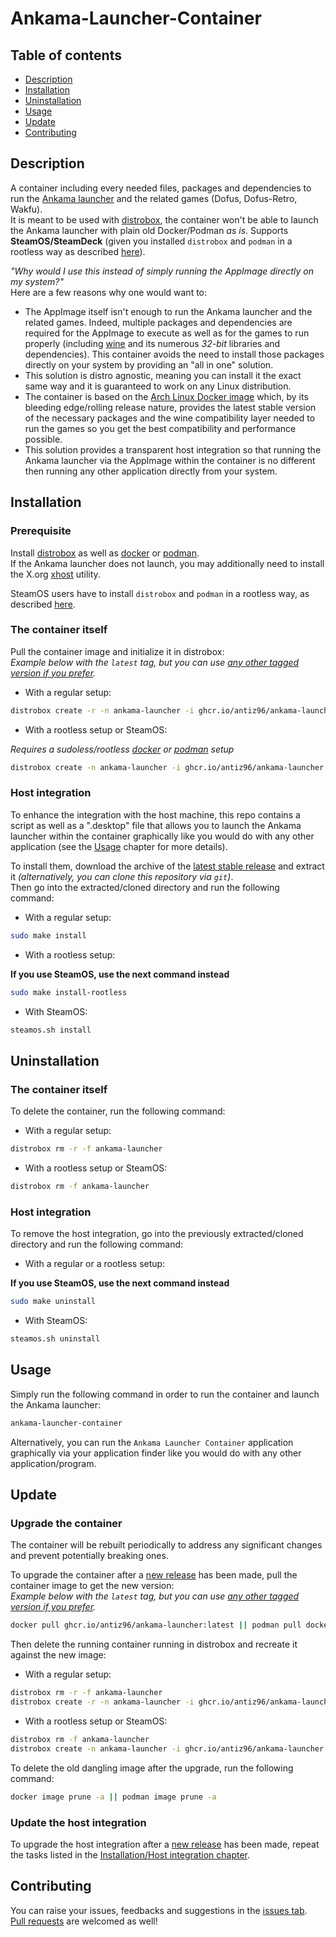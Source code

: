 # Ankama-Launcher-Container

## Table of contents

- [Description](#description)
- [Installation](#installation)
- [Uninstallation](#uninstallation)
- [Usage](#usage)
- [Update](#update)
- [Contributing](#contributing)

## Description

A container including every needed files, packages and dependencies to run the [Ankama launcher](https://www.ankama.com/en/launcher) and the related games (Dofus, Dofus-Retro, Wakfu).  
It is meant to be used with [distrobox](https://github.com/89luca89/distrobox), the container won't be able to launch the Ankama launcher with plain old Docker/Podman *as is*.
Supports **SteamOS/SteamDeck** (given you installed `distrobox` and `podman` in a rootless way as described [here](https://github.com/89luca89/distrobox/blob/main/docs/posts/install_rootless.md)).

*"Why would I use this instead of simply running the AppImage directly on my system?"*  
Here are a few reasons why one would want to:

- The AppImage itself isn't enough to run the Ankama launcher and the related games. Indeed, multiple packages and dependencies are required for the AppImage to execute as well as for the games to run properly (including [wine](https://www.winehq.org/) and its numerous *32-bit* libraries and dependencies). This container avoids the need to install those packages directly on your system by providing an "all in one" solution.
- This solution is distro agnostic, meaning you can install it the exact same way and it is guaranteed to work on any Linux distribution.
- The container is based on the [Arch Linux Docker image](https://hub.docker.com/_/archlinux) which, by its bleeding edge/rolling release nature, provides the latest stable version of the necessary packages and the wine compatibility layer needed to run the games so you get the best compatibility and performance possible.
- This solution provides a transparent host integration so that running the Ankama launcher via the AppImage within the container is no different then running any other application directly from your system.

## Installation

### Prerequisite

Install [distrobox](https://github.com/89luca89/distrobox) as well as [docker](https://github.com/docker/cli) or [podman](https://github.com/containers/podman).  
If the Ankama launcher does not launch, you may additionally need to install the X.org [xhost](https://wiki.archlinux.org/title/Xhost) utility.

SteamOS users have to install `distrobox` and `podman` in a rootless way, as described [here](https://github.com/89luca89/distrobox/blob/main/docs/posts/install_rootless.md).

### The container itself

Pull the container image and initialize it in distrobox:  
*Example below with the `latest` tag, but you can use [any other tagged version if you prefer](https://ghcr.io/antiz96/ankama-launcher).*

- With a regular setup:

```bash
distrobox create -r -n ankama-launcher -i ghcr.io/antiz96/ankama-launcher:latest
```

- With a rootless setup or SteamOS:

*Requires a sudoless/rootless [docker](https://docs.docker.com/engine/security/rootless/) or [podman](https://github.com/containers/podman/blob/main/docs/tutorials/rootless_tutorial.md) setup*

```bash
distrobox create -n ankama-launcher -i ghcr.io/antiz96/ankama-launcher:latest
```

### Host integration

To enhance the integration with the host machine, this repo contains a script as well as a ".desktop" file that allows you to launch the Ankama launcher within the container graphically like you would do with any other application (see the [Usage](#usage) chapter for more details).

To install them, download the archive of the [latest stable release](https://github.com/Antiz96/Ankama-Launcher-Container/releases/latest) and extract it *(alternatively, you can clone this repository via `git`)*.  
Then go into the extracted/cloned directory and run the following command:

- With a regular setup:

```bash
sudo make install
```

- With a rootless setup:

**If you use SteamOS, use the next command instead**

```bash
sudo make install-rootless
```

- With SteamOS:

```bash
steamos.sh install
```

## Uninstallation

### The container itself

To delete the container, run the following command:

- With a regular setup:

```bash
distrobox rm -r -f ankama-launcher
```

- With a rootless setup or SteamOS:

```bash
distrobox rm -f ankama-launcher
```

### Host integration

To remove the host integration, go into the previously extracted/cloned directory and run the following command:

- With a regular or a rootless setup:

**If you use SteamOS, use the next command instead**

```bash
sudo make uninstall
```

- With SteamOS:

```bash
steamos.sh uninstall
```

## Usage

Simply run the following command in order to run the container and launch the Ankama launcher:

```bash
ankama-launcher-container
```

Alternatively, you can run the `Ankama Launcher Container` application graphically via your application finder like you would do with any other application/program.

## Update

### Upgrade the container

The container will be rebuilt periodically to address any significant changes and prevent potentially breaking ones.

To upgrade the container after a [new release](https://github.com/Antiz96/Ankama-Launcher-Container/releases) has been made, pull the container image to get the new version:  
*Example below with the `latest` tag, but you can use [any other tagged version if you prefer](https://ghcr.io/antiz96/ankama-launcher).*

```bash
docker pull ghcr.io/antiz96/ankama-launcher:latest || podman pull docker pull ghcr.io/antiz96/ankama-launcher:latest$
```

Then delete the running container running in distrobox and recreate it against the new image:

- With a regular setup:

```bash
distrobox rm -r -f ankama-launcher
distrobox create -r -n ankama-launcher -i ghcr.io/antiz96/ankama-launcher:latest #Replace the tag by the one you pulled if you didn't used "latest"
```

- With a rootless setup or SteamOS:

```bash
distrobox rm -f ankama-launcher
distrobox create -n ankama-launcher -i ghcr.io/antiz96/ankama-launcher:latest #Replace the tag by the one you pulled if you didn't used "latest"
```

To delete the old dangling image after the upgrade, run the following command:

```bash
docker image prune -a || podman image prune -a
```

### Update the host integration

To upgrade the host integration after a [new release](https://github.com/Antiz96/Ankama-Launcher-Container/releases) has been made, repeat the tasks listed in the [Installation/Host integration chapter](#host-integration).

## Contributing

You can raise your issues, feedbacks and suggestions in the [issues tab](https://github.com/Antiz96/Ankama-Launcher-Container/issues).  
[Pull requests](https://github.com/Antiz96/Ankama-Launcher-Container/pulls) are welcomed as well!
